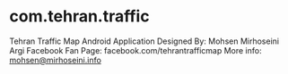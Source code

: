 com.tehran.traffic
==================

Tehran Traffic Map Android Application
Designed By: Mohsen Mirhoseini Argi
Facebook Fan Page: facebook.com/tehrantrafficmap
More info: mohsen@mirhoseini.info
